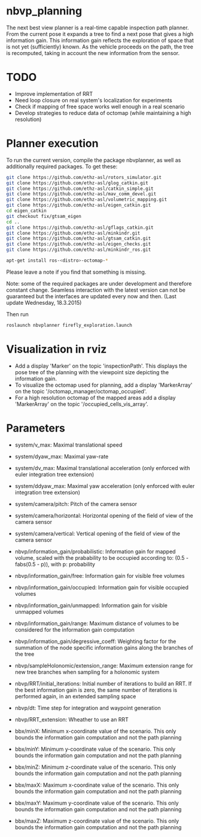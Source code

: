 # nbvp_planning

The next best view planner is a real-time capable inspection path planner. From the current pose it expands a tree to find a next pose that gives a high information gain. This information gain reflects the exploration of space that is not yet (sufficiently) known. As the vehicle proceeds on the path, the tree is recomputed, taking in account the new information from the sensor.

# TODO

- Improve implementation of RRT
- Need loop closure on real system's localization for experiments
- Check if mapping of free space works well enough in a real scenario
- Develop strategies to reduce data of octomap (while maintaining a high resolution)

# Planner execution

To run the current version, compile the package nbvplanner, as well as additionally required packages. To get these:

```sh
git clone https://github.com/ethz-asl/rotors_simulator.git
git clone https://github.com/ethz-asl/glog_catkin.git
git clone https://github.com/ethz-asl/catkin_simple.git
git clone https://github.com/ethz-asl/mav_comm_devel.git
git clone https://github.com/ethz-asl/volumetric_mapping.git
git clone https://github.com/ethz-asl/eigen_catkin.git
cd eigen_catkin
git checkout fix/gtsam_eigen
cd ..
git clone https://github.com/ethz-asl/gflags_catkin.git
git clone https://github.com/ethz-asl/minkindr.git
git clone https://github.com/ethz-asl/gtsam_catkin.git
git clone https://github.com/ethz-asl/eigen_checks.git
git clone https://github.com/ethz-asl/minkindr_ros.git

apt-get install ros-<distro>-octomap-*
```
Please leave a note if you find that something is missing.

Note: some of the required packages are under development and therefore constant change. Seamless interaction with the latest version can not be guaranteed but the interfaces are updated every now and then. (Last update Wednesday, 18.3.2015)

Then run

```sh
roslaunch nbvplanner firefly_exploration.launch
```

# Visualization in rviz

- Add a display 'Marker' on the topic 'inspectionPath'. This displays the pose tree of the planning with the viewpoint size depicting the information gain.
- To visualize the octomap used for planning, add a display 'MarkerArray' on the topic '/octomap_manager/octomap_occupied'.
- For a high resolution octomap of the mapped areas add a display 'MarkerArray' on the topic '/occupied_cells_vis_array'.

# Parameters

- system/v_max: Maximal translational speed
- system/dyaw_max: Maximal yaw-rate
- system/dv_max: Maximal translational acceleration (only enforced with euler integration tree extension)
- system/ddyaw_max: Maximal yaw acceleration (only enforced with euler integration tree extension)
- system/camera/pitch: Pitch of the camera sensor
- system/camera/horizontal: Horizontal opening of the field of view of the camera sensor
- system/camera/vertical: Vertical  opening of the field of view of the camera sensor

- nbvp/information_gain/probabilistic: Information gain for mapped volume, scaled with the prabability to be occupied according to: (0.5 - fabs(0.5 - p)), with p: probability
- nbvp/information_gain/free: Information gain for visible free volumes
- nbvp/information_gain/occupied: Information gain for visible occupied volumes
- nbvp/information_gain/unmapped: Information gain for visible unmapped volumes
- nbvp/information_gain/range: Maximum distance of volumes to be considered for the information gain computation
- nbvp/information_gain/degressive_coeff: Weighting factor for the summation of the node specific information gains along the branches of the tree
- nbvp/sampleHolonomic/extension_range: Maximum extension range for new tree branches when sampling for a holonomic system
- nbvp/RRT/initial_iterations: Initial number of iterations to build an RRT. If the best information gain is zero, the same number of iterations is performed again, in an extended sampling space
- nbvp/dt: Time step for integration and waypoint generation
- nbvp/RRT_extension: Wheather to use an RRT

- bbx/minX: Minimum x-coordinate value of the scenario. This only bounds the information gain computation and not the path planning
- bbx/minY: Minimum y-coordinate value of the scenario. This only bounds the information gain computation and not the path planning
- bbx/minZ: Minimum z-coordinate value of the scenario. This only bounds the information gain computation and not the path planning
- bbx/maxX: Maximum x-coordinate value of the scenario. This only bounds the information gain computation and not the path planning
- bbx/maxY: Maximum y-coordinate value of the scenario. This only bounds the information gain computation and not the path planning
- bbx/maxZ: Maximum z-coordinate value of the scenario. This only bounds the information gain computation and not the path planning
